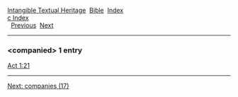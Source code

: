 [Intangible Textual Heritage](../../index)  [Bible](../index) 
[Index](index)   
[c Index](_c_)  
  [Previous](c02357)  [Next](c02359) 

------------------------------------------------------------------------

### &lt;companied&gt; 1 entry

[Act 1:21](../kjv/act001.htm#021)  

------------------------------------------------------------------------

[Next: companies (17)](c02359)
